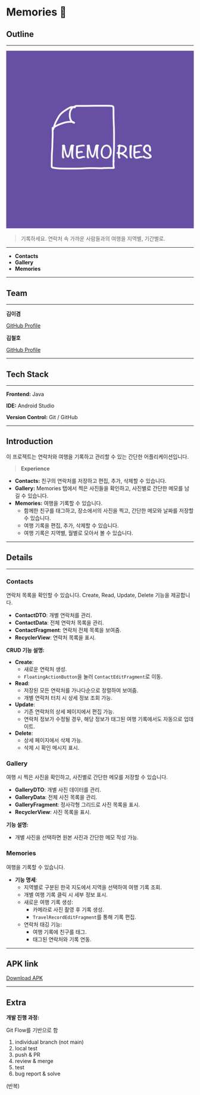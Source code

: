 # Memories 🫧

## Outline

---

![Memories Logo](./app/src/main/res/drawable/ic_launcher.jpg)

> 기록하세요. 연락처 속 가까운 사람들과의 여행을 지역별, 기간별로.

---

- **Contacts**
- **Gallery**
- **Memories**

---

## Team

---

**김이겸**

[GitHub Profile](https://github.com/inthelongestday)

**김철호**

[GitHub Profile](https://github.com/Cheoroo)

---

## Tech Stack

---

**Frontend:** Java

**IDE:** Android Studio

**Version Control:** Git / GitHub

---

## Introduction

이 프로젝트는 연락처와 여행을 기록하고 관리할 수 있는 간단한 어플리케이션입니다.

> **Experience**

- **Contacts:** 친구의 연락처를 저장하고 편집, 추가, 삭제할 수 있습니다.
- **Gallery:** Memories 탭에서 찍은 사진들을 확인하고, 사진별로 간단한 메모를 남길 수 있습니다.
- **Memories:** 여행을 기록할 수 있습니다.
  - 함께한 친구를 태그하고, 장소에서의 사진을 찍고, 간단한 메모와 날짜를 저장할 수 있습니다.
  - 여행 기록을 편집, 추가, 삭제할 수 있습니다.
  - 여행 기록은 지역별, 월별로 모아서 볼 수 있습니다.

---

## Details

---

### **Contacts**

연락처 목록을 확인할 수 있습니다. Create, Read, Update, Delete 기능을 제공합니다.

- **ContactDTO**: 개별 연락처를 관리.
- **ContactData**: 전체 연락처 목록을 관리.
- **ContactFragment**: 연락처 전체 목록을 보여줌.
- **RecyclerView**: 연락처 목록을 표시.

**CRUD 기능 설명:**

- **Create**:
  - 새로운 연락처 생성.
  - `FloatingActionButton`을 눌러 `ContactEditFragment`로 이동.
- **Read**:
  - 저장된 모든 연락처를 가나다순으로 정렬하여 보여줌.
  - 개별 연락처 터치 시 상세 정보 조회 가능.
- **Update**:
  - 기존 연락처의 상세 페이지에서 편집 가능.
  - 연락처 정보가 수정될 경우, 해당 정보가 태그된 여행 기록에서도 자동으로 업데이트.
- **Delete**:
  - 상세 페이지에서 삭제 가능.
  - 삭제 시 확인 메시지 표시.

### **Gallery**

여행 시 찍은 사진을 확인하고, 사진별로 간단한 메모를 저장할 수 있습니다.

- **GalleryDTO**: 개별 사진 데이터를 관리.
- **GalleryData**: 전체 사진 목록을 관리.
- **GalleryFragment**: 정사각형 그리드로 사진 목록을 표시.
- **RecyclerView**: 사진 목록을 표시.

**기능 설명:**

- 개별 사진을 선택하면 원본 사진과 간단한 메모 작성 가능.

### **Memories**

여행을 기록할 수 있습니다.

- **기능 명세**:
  - 지역별로 구분된 한국 지도에서 지역을 선택하여 여행 기록 조회.
  - 개별 여행 기록 클릭 시 세부 정보 표시.
  - 새로운 여행 기록 생성:
    - 카메라로 사진 촬영 후 기록 생성.
    - `TravelRecordEditFragment`를 통해 기록 편집.
  - 연락처 태깅 기능:
    - 여행 기록에 친구를 태그.
    - 태그된 연락처와 기록 연동.

---

## APK link

[Download APK](https://drive.google.com/file/d/1lU7pAMHEU86U7wbKSck1Gcwk_qp0HhbU/view?usp=drive_link)

---

## Extra

**개발 진행 과정:**

Git Flow를 기반으로 함

1. individual branch (not main)
2. local test
3. push & PR
4. review & merge
5. test
6. bug report & solve

(반복)
